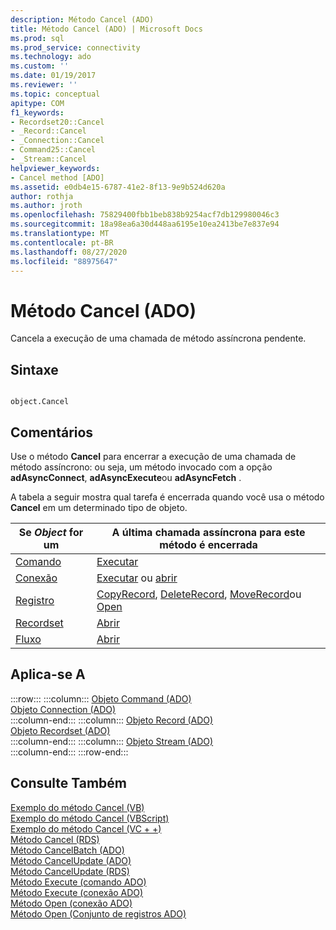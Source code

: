 ```yaml
---
description: Método Cancel (ADO)
title: Método Cancel (ADO) | Microsoft Docs
ms.prod: sql
ms.prod_service: connectivity
ms.technology: ado
ms.custom: ''
ms.date: 01/19/2017
ms.reviewer: ''
ms.topic: conceptual
apitype: COM
f1_keywords:
- Recordset20::Cancel
- _Record::Cancel
- _Connection::Cancel
- Command25::Cancel
- _Stream::Cancel
helpviewer_keywords:
- Cancel method [ADO]
ms.assetid: e0db4e15-6787-41e2-8f13-9e9b524d620a
author: rothja
ms.author: jroth
ms.openlocfilehash: 75829400fbb1beb838b9254acf7db129980046c3
ms.sourcegitcommit: 18a98ea6a30d448aa6195e10ea2413be7e837e94
ms.translationtype: MT
ms.contentlocale: pt-BR
ms.lasthandoff: 08/27/2020
ms.locfileid: "88975647"
---
```

# <a name="cancel-method-ado"></a>Método Cancel (ADO)
Cancela a execução de uma chamada de método assíncrona pendente.  
  
## <a name="syntax"></a>Sintaxe  
  
```  
  
object.Cancel  
```  
  
## <a name="remarks"></a>Comentários  
 Use o método **Cancel** para encerrar a execução de uma chamada de método assíncrono: ou seja, um método invocado com a opção **adAsyncConnect**, **adAsyncExecute**ou **adAsyncFetch** .  
  
 A tabela a seguir mostra qual tarefa é encerrada quando você usa o método **Cancel** em um determinado tipo de objeto.  
  
|Se *Object* for um|A última chamada assíncrona para este método é encerrada|  
|----------------------|-------------------------------------------------------------|  
|[Comando](./command-object-ado.md)|[Executar](./execute-method-ado-command.md)|  
|[Conexão](./connection-object-ado.md)|[Executar](./execute-method-ado-connection.md) ou [abrir](./open-method-ado-connection.md)|  
|[Registro](./record-object-ado.md)|[CopyRecord](./copyrecord-method-ado.md), [DeleteRecord](./deleterecord-method-ado.md), [MoveRecord](./moverecord-method-ado.md)ou [Open](./open-method-ado-record.md)|  
|[Recordset](./recordset-object-ado.md)|[Abrir](./open-method-ado-recordset.md)|  
|[Fluxo](./stream-object-ado.md)|[Abrir](./open-method-ado-stream.md)|  
  
## <a name="applies-to"></a>Aplica-se A  

:::row:::
    :::column:::
        [Objeto Command (ADO)](./command-object-ado.md)  
        [Objeto Connection (ADO)](./connection-object-ado.md)  
    :::column-end:::
    :::column:::
        [Objeto Record (ADO)](./record-object-ado.md)  
        [Objeto Recordset (ADO)](./recordset-object-ado.md)  
    :::column-end:::
    :::column:::
        [Objeto Stream (ADO)](./stream-object-ado.md)  
    :::column-end:::
:::row-end:::

## <a name="see-also"></a>Consulte Também  
 [Exemplo do método Cancel (VB)](./cancel-method-example-vb.md)   
 [Exemplo do método Cancel (VBScript)](../rds-api/cancel-method-example-vbscript.md)   
 [Exemplo do método Cancel (VC + +)](./cancel-method-example-vc.md)   
 [Método Cancel (RDS)](../rds-api/cancel-method-rds.md)   
 [Método CancelBatch (ADO)](./cancelbatch-method-ado.md)   
 [Método CancelUpdate (ADO)](./cancelupdate-method-ado.md)   
 [Método CancelUpdate (RDS)](../rds-api/cancelupdate-method-rds.md)   
 [Método Execute (comando ADO)](./execute-method-ado-command.md)   
 [Método Execute (conexão ADO)](./execute-method-ado-connection.md)   
 [Método Open (conexão ADO)](./open-method-ado-connection.md)   
 [Método Open (Conjunto de registros ADO)](./open-method-ado-recordset.md)